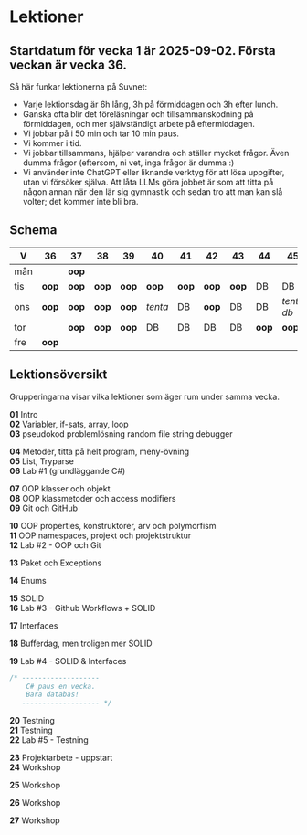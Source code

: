 # Lektioner

## **Startdatum för vecka 1 är 2025-09-02. Första veckan är vecka 36.**

Så här funkar lektionerna på Suvnet:

* Varje lektionsdag är 6h lång, 3h på förmiddagen och 3h efter lunch.
* Ganska ofta blir det föreläsningar och tillsammanskodning på förmiddagen, och mer självständigt arbete på eftermiddagen.
* Vi jobbar på i 50 min och tar 10 min paus.
* Vi kommer i tid.
* Vi jobbar tillsammans, hjälper varandra och ställer mycket frågor. Även dumma frågor (eftersom, ni vet, inga frågor är dumma :)
* Vi använder inte ChatGPT eller liknande verktyg för att lösa uppgifter, utan vi försöker själva. Att låta LLMs göra jobbet är som att titta på någon annan när den lär sig gymnastik och sedan tro att man kan slå volter; det kommer inte bli bra.

## Schema

| V   |   36  |   37  |   38  |  39   | 40    |   41  |   42  |   43  |   44  |  45    | 46 |   47  |   48  | 49    |  50   | 51    |
|-----|-------|-------|-------|-------|-------|-------|-------|-------|-------|--------|----|-------|-------|-------|-------|-------|
| mån |       |**oop**|       |       |       |       |       |       |       |        |    |       |       |       |       |       |
| tis |**oop**|**oop**|**oop**|**oop**|**oop**|**oop**|**oop**|**oop**|DB     |DB      | DB |**oop**|**oop**|DB     |**oop**|DB     |
| ons |**oop**|**oop**|**oop**|**oop**|*tenta*  |DB     |**oop**|DB     |DB     |*tenta db*| DB |**oop**|**oop**|DB     |       |DB     |
| tor |       |**oop**|**oop**|**oop**|DB     |DB     |DB     |DB     |**oop**|**oop** | DB |**oop**|DB     |**oop**|DB     |**oop**|
| fre |**oop**|       |       |       |       |       |       |       |       |        |    |       |       |       |       |       |

## Lektionsöversikt

Grupperingarna visar vilka lektioner som äger rum under samma vecka.

**01** Intro  
**02** Variabler, if-sats, array, loop  
**03** pseudokod problemlösning random file string debugger  

**04** Metoder, titta på helt program, meny-övning  
**05** List, Tryparse  
**06** Lab #1 (grundläggande C#)  

**07** OOP klasser och objekt  
**08** OOP klassmetoder och access modifiers  
**09** Git och GitHub  

**10** OOP properties, konstruktorer, arv och polymorfism  
**11** OOP namespaces, projekt och projektstruktur  
**12** Lab #2 - OOP och Git  

**13** Paket och Exceptions

**14** Enums

**15** SOLID  
**16** Lab #3 - Github Workflows + SOLID

**17** Interfaces

**18** Bufferdag, men troligen mer SOLID

**19** Lab #4 - SOLID & Interfaces

```cs
/* -------------------
    C# paus en vecka.
    Bara databas!  
   ------------------- */  
```

**20** Testning  
**21** Testning  
**22** Lab #5 - Testning  

**23** Projektarbete - uppstart  
**24** Workshop  
 
**25** Workshop  

**26** Workshop  

**27** Workshop  